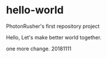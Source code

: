 # hello-world
PhotonRusher's first repository project

Hello, Let's make better world together.

one more change. 20181111
